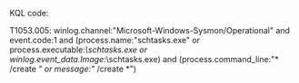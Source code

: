 KQL code:

T1053.005:
    winlog.channel:"Microsoft-Windows-Sysmon/Operational" and event.code:1 and (process.name:"schtasks.exe" or process.executable:*\\schtasks.exe or winlog.event_data.Image:*\\schtasks.exe) and (process.command_line:"* /create *" or message:"* /create *")